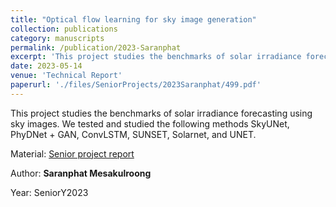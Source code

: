 ```yaml
---
title: "Optical flow learning for sky image generation"
collection: publications
category: manuscripts
permalink: /publication/2023-Saranphat
excerpt: 'This project studies the benchmarks of solar irradiance forecasting using sky images.'
date: 2023-05-14
venue: 'Technical Report' 
paperurl: './files/SeniorProjects/2023Saranphat/499.pdf'
---
```


This project studies the benchmarks of solar irradiance forecasting using sky images. We tested and studied the following methods SkyUNet, PhyDNet + GAN, ConvLSTM, SUNSET, Solarnet, and UNET. 

Material: [Senior project report](./files/SeniorProjects/2023Saranphat/499.pdf)

Author: **Saranphat Mesakulroong**

Year: SeniorY2023